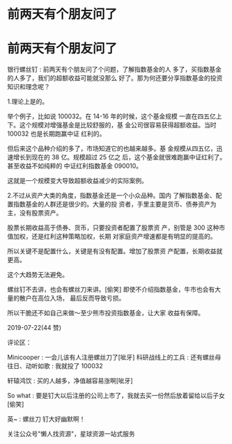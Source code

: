 # 前两天有个朋友问了

# 前两天有个朋友问了

银行螺丝钉 : 前两天有个朋友问了个问题，了解指数基金的人 多了，买指数基金的人多了，我们的超额收益可能就没那么 好了。那为何还要分享指数基金的投资知识和理念呢？

1.理论上是的。

举个例子，比如说 100032。在 14-16 年的时候，这个基金规模 一直在四五亿上下。这个规模对增强基金是比较舒服的，基 金公司很容易获得超额收益。当时 100032 也是长期跑赢中证 红利的。

但后来这个品种介绍的多了，市场知道它的也越来越多。基 金规模从四五亿，迅速增长到现在的 38 亿。规模超过 25 亿之 后，这个基金就很难跑赢中证红利了。甚至收益不如纯粹的 中证红利指数基金 090010。

这就是一个规模变大导致超额收益减少的实际案例。

2.不过从资产大类的角度，指数基金还是一个小众品种。国内 了解指数基金、配置指数基金的人群还是很少的。大量的投 资者，手里主要是货币、债券资产为主，没有股票资产。

股票长期收益高于债券、货币，只要投资者配置了股票资 产，别管是 300 这种市值加权，还是红利这种策略加权，长期 对家庭资产增速都是有明显的提高的。

所以关键不是配置什么，关键是有没有配置。增加了股票资 产配置，长期收益就更高。

这个大趋势无法避免。

螺丝钉不去讲，也会有螺丝刀来讲。[偷笑] 即使不介绍指数基金，牛市也会有大量的散户在高位入场， 最后反而导致亏损。

所以干脆还不如自己来做～至少熊市投资指数基金，让大家 收益有保障。

2019-07-22(44 赞)

评论区：

Minicooper : 一会儿该有人注册螺丝刀了[呲牙] 科研战线上的工兵 : 还有螺丝母 往日、动听如歌 : 我就投了 100032

轩辕鸿饮 : 买的人越多，净值越容易涨啊[呲牙]

So what : 要是钉大以后注册的公司上市了，我就去买一份然后放着留给以后子女[偷笑]

英~ : 螺丝刀 钉大好幽默啊！

关注公众号"懒人找资源"，星球资源一站式服务